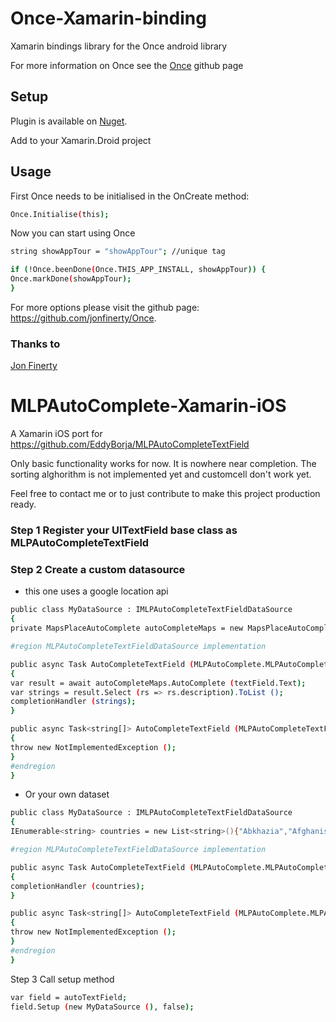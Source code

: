 # Once-Xamarin-binding

Xamarin bindings library for the Once android library

For more information on Once see the [Once] github page
## Setup
Plugin is available on [Nuget].

Add to your Xamarin.Droid project
## Usage
First Once needs to be initialised in the OnCreate method:
```sh
Once.Initialise(this);
```
Now you can start using Once
```sh
string showAppTour = "showAppTour"; //unique tag

if (!Once.beenDone(Once.THIS_APP_INSTALL, showAppTour)) {
Once.markDone(showAppTour);
}
```
For more options please visit the github page: https://github.com/jonfinerty/Once.
### Thanks to
[Jon Finerty]

[Nuget]: <https://www.nuget.org/packages/Xam.Plugins.Android.Once/0.5.0>
[Once]: <https://github.com/jonfinerty/Once>
[Jon Finerty]: <https://github.com/jonfinerty>


# MLPAutoComplete-Xamarin-iOS

A Xamarin iOS port for https://github.com/EddyBorja/MLPAutoCompleteTextField

Only basic functionality works for now. It is nowhere near completion. The sorting alghorithm is not implemented yet and customcell don't work yet.

Feel free to contact me or to just contribute to make this project production ready.

### Step 1 Register your UITextField base class as MLPAutoCompleteTextField

### Step 2 Create a custom datasource

* this one uses a google location api
```sh
public class MyDataSource : IMLPAutoCompleteTextFieldDataSource
{
private MapsPlaceAutoComplete autoCompleteMaps = new MapsPlaceAutoComplete();

#region MLPAutoCompleteTextFieldDataSource implementation

public async Task AutoCompleteTextField (MLPAutoComplete.MLPAutoCompleteTextField textField, string possibleCompletionsForString, Action<IEnumerable> completionHandler)
{
var result = await autoCompleteMaps.AutoComplete (textField.Text);
var strings = result.Select (rs => rs.description).ToList ();
completionHandler (strings);
}

public async Task<string[]> AutoCompleteTextField (MLPAutoCompleteTextField textField, string possibleCompletionsForString)
{
throw new NotImplementedException ();
}
#endregion
}
```	

* Or your own dataset
```sh
public class MyDataSource : IMLPAutoCompleteTextFieldDataSource
{
IEnumerable<string> countries = new List<string>(){"Abkhazia","Afghanistan","Aland","Albania","Algeria"};

#region MLPAutoCompleteTextFieldDataSource implementation

public async Task AutoCompleteTextField (MLPAutoComplete.MLPAutoCompleteTextField textField, string possibleCompletionsForString, Action<IEnumerable> completionHandler)
{
completionHandler (countries);
}

public async Task<string[]> AutoCompleteTextField (MLPAutoComplete.MLPAutoCompleteTextField textField, string possibleCompletionsForString)
{
throw new NotImplementedException ();
}
#endregion
}
```	



Step 3 Call setup method
```sh
var field = autoTextField;
field.Setup (new MyDataSource (), false);
```	


